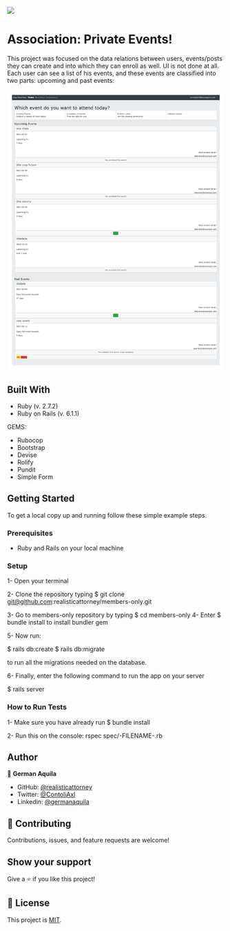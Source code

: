 ![](https://img.shields.io/badge/Microverse-blueviolet)

# Association: Private Events!

This project was focused on the data relations between users, events/posts they can create and into which they can enroll as well. UI is not done at all.
Each user can see a list of his events, and these events are classified into two parts: upcoming and past events:

![screenshot](./app/assets/images/home.png)

## Built With

- Ruby (v. 2.7.2)
- Ruby on Rails (v. 6.1.1)

GEMS:

- Rubocop
- Bootstrap
- Devise
- Rolify
- Pundit
- Simple Form

## Getting Started

To get a local copy up and running follow these simple example steps.

### Prerequisites

- Ruby and Rails on your local machine

### Setup

1- Open your terminal

2- Clone the repository typing $ git clone git@github.com:realisticattorney/members-only.git

3- Go to members-only repository by typing $ cd members-only
4- Enter $ bundle install to install bundler gem

5- Now run:

$ rails db:create
$ rails db:migrate

to run all the migrations needed on the database.

6- Finally, enter the following command to run the app on your server

$ rails server

### How to Run Tests

1- Make sure you have already run $ bundle install

2- Run this on the console: rspec spec/-FILENAME-.rb

## Author

👤 **German Aquila**

- GitHub: [@realisticattorney](https://github.com/realisticattorney)
- Twitter: [@ContoliAxl](https://www.twitter.com/contoliaxl)
- Linkedin: [@germanaquila](https://www.linkedin.com/in/germanaquila/)

## 🤝 Contributing

Contributions, issues, and feature requests are welcome!

## Show your support

Give a ⭐️ if you like this project!

## 📝 License

This project is [MIT](./LICENSE).
